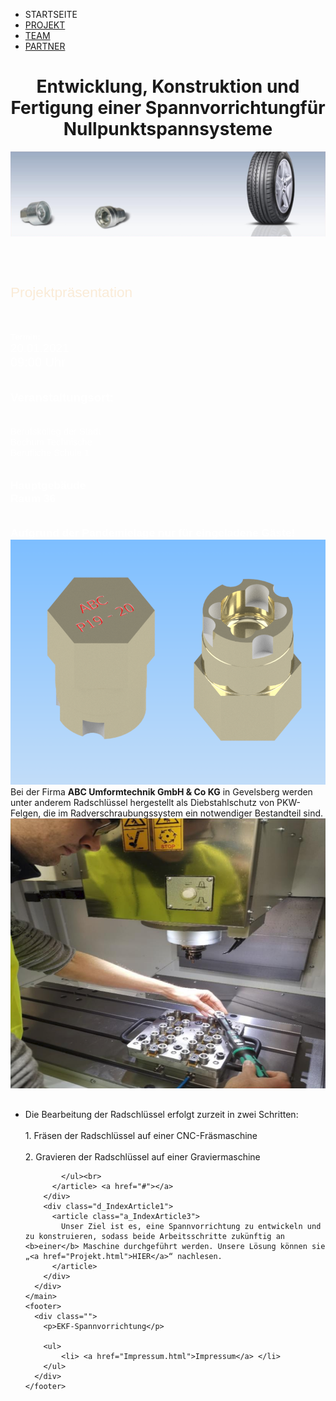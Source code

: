 <!DOCTYPE html>
<html lang="de" dir="ltr">
  <head>
    <meta charset="utf-8">
    <link rel="shortcut icon" href="#">
    <link rel="stylesheet" type="text/css" href='Style.css'>
    <meta name="viewport" content="width=device-width, initial-scale=1.0">
    <title></title>
  </head>
  <body>
    <nav>
      <ul>
        <li class="Current">STARTSEITE</li>
        <li><a href="Projekt.html">PROJEKT</a></li>
        <li><a href="Team.html">TEAM</a></li>
        <li><a href="Partner.html">PARTNER</a></li>
      </ul>
    </nav>
    <header>
      <div class="d_HeaderBild">
        <h1>Entwicklung, Konstruktion und<wbr>
        Fertigung einer Spannvorrichtung<wbr>
        für Nullpunktspannsysteme</h1>
        <img src="Pictures/Portfolio-Radschlussel1.png" alt="Portfolio-Radschlussel">
      </div>
    </header>
    <div class="ticker">
 	  <p>
	  <br>
		<span style="font-size: 17pt; font-family: arial, sanf-serif; text-align: center; color: antiquewhite;">Projektpräsentation</span>
		<!-----------SPACE UNSICHTBAR---------------------->
	  </p>
	  <br>
	  <br>
		<span style="font-size: 10pt; font-family: arial, sanf-serif;color: white; text-align: center; font-weight: bolder;">Termin:</span>
	  <br>
		<span style="font-size: 14pt; font-family: arial, sanf-serif; color: white; text-align: center;">20.01.2021</span>
	  <br>	
		<span style="font-size: 15pt; font-family: arial, sanf-serif; color: white; text-align: center;">09:00 Uhr</span>
      	  <br>
	  <br> 
	  <br> 
		<span style="font-size: 14pt; font-family: arial; sanf-serif; float:left; padding-left: 0px; color: white; font-weight: bold; text-align: center; float: none;">Veranstaltungsort:</span>
	  <br> 
	  <br> 
	  <br>   
	  	<span style="font-size: 11pt; font-family: arial; sanf-serif; float:left; padding-left: 0px; color: white; font-weight: none ; text-align: center; float: none;">Berufskolleg der Stadt<br>Bochum 
		Technische<br>Berufliche Schule 1</span>
          <br>
          <br>
	  <br>
		<span style="font-size: 13pt; font-family: arial, sanf-serif; color: white; font-weight: bold; text-align: center;">Hauptgebäude<br>Raum 36</span>
	  <br>
	  <br>
	  <br>
		<span style="font-size: 13pt; font-family: arial, sanf-serif; color: white; font-weight: bold; text-align: center;">Aufgrund der Pandemielage nur für eingeladene Gäste!</span>
    </div>
    <main>
      <div class="Hochziehen">
        <div class="d_IndexArticle1">
          <img src="Pictures/baugruppek11675.png" alt="baugruppek11675">
          <article class="a_IndexArticle1">
            Bei der Firma <b>ABC Umformtechnik GmbH & Co KG</b> in Gevelsberg werden unter
            anderem Radschlüssel hergestellt als Diebstahlschutz von PKW-Felgen, die im Radverschraubungssystem ein
            notwendiger Bestandteil sind.
          </article>
        </div>
        <div class="d_IndexArticle2">
          <img class="BilderAnders" src="Pictures/Bearbeitung-Spinner_CNC_Maschine.png" alt="Bearbeitung-Spinner_CNC_Maschine">
          <article class="a_IndexArticle2">
            <ul style="text-align: left; margin: 30px 0px 0 0;">
              <li style="margin-bottom: 10px;">
	        Die Bearbeitung der Radschlüssel erfolgt zurzeit in zwei Schritten:
		<br>
		<br>
		1. Fräsen der Radschlüssel auf einer CNC-Fräsmaschine
		<br>
		<br>
		2. Gravieren der Radschlüssel auf einer Graviermaschine
		
            </ul><br>
          </article> <a href="#"></a>
        </div>
        <div class="d_IndexArticle1">
          <article class="a_IndexArticle3">
            Unser Ziel ist es, eine Spannvorrichtung zu entwickeln und zu konstruieren, sodass beide Arbeitsschritte zukünftig an <b>einer</b> Maschine durchgeführt werden. Unsere Lösung können sie „<a href="Projekt.html">HIER</a>“ nachlesen.
          </article>
        </div>
      </div>
    </main>
    <footer>
      <div class="">
        <p>EKF-Spannvorrichtung</p>

        <ul>
            <li> <a href="Impressum.html">Impressum</a> </li>
        </ul>
      </div>
    </footer>
  </body>
</html>

